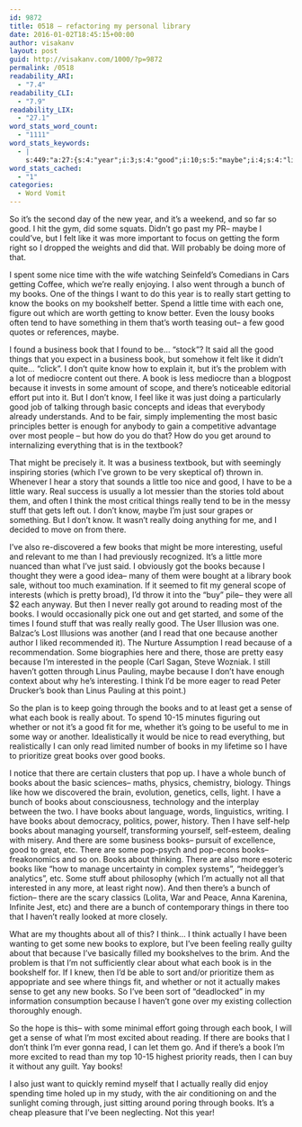 ```yaml
---
id: 9872
title: 0518 – refactoring my personal library
date: 2016-01-02T18:45:15+00:00
author: visakanv
layout: post
guid: http://visakanv.com/1000/?p=9872
permalink: /0518
readability_ARI:
  - "7.4"
readability_CLI:
  - "7.9"
readability_LIX:
  - "27.1"
word_stats_word_count:
  - "1111"
word_stats_keywords:
  - |
    s:449:"a:27:{s:4:"year";i:3;s:4:"good";i:10;s:5:"maybe";i:4;s:4:"like";i:5;s:4:"nice";i:3;s:4:"time";i:3;s:6:"really";i:11;s:5:"bunch";i:5;s:5:"books";i:24;s:6:"things";i:6;s:4:"know";i:6;s:6:"better";i:3;s:6:"little";i:4;s:5:"found";i:3;s:8:"business";i:4;s:4:"book";i:9;s:7:"because";i:8;s:7:"there's";i:3;s:4:"just";i:5;s:5:"basic";i:3;s:5:"think";i:5;s:5:"stuff";i:3;s:4:"read";i:7;s:5:"going";i:3;s:5:"sense";i:3;s:7:"whether";i:3;s:8:"actually";i:4;}";
word_stats_cached:
  - "1"
categories:
  - Word Vomit
---
```

So it&#8217;s the second day of the new year, and it&#8217;s a weekend, and so far so good. I hit the gym, did some squats. Didn&#8217;t go past my PR– maybe I could&#8217;ve, but I felt like it was more important to focus on getting the form right so I dropped the weights and did that. Will probably be doing more of that.

I spent some nice time with the wife watching Seinfeld&#8217;s Comedians in Cars getting Coffee, which we&#8217;re really enjoying. I also went through a bunch of my books. One of the things I want to do this year is to really start getting to know the books on my bookshelf better. Spend a little time with each one, figure out which are worth getting to know better. Even the lousy books often tend to have something in them that&#8217;s worth teasing out– a few good quotes or references, maybe.

I found a business book that I found to be&#8230; &#8220;stock&#8221;? It said all the good things that you expect in a business book, but somehow it felt like it didn&#8217;t quite&#8230; &#8220;click&#8221;. I don&#8217;t quite know how to explain it, but it&#8217;s the problem with a lot of mediocre content out there. A book is less mediocre than a blogpost because it invests in some amount of scope, and there&#8217;s noticeable editorial effort put into it. But I don&#8217;t know, I feel like it was just doing a particularly good job of talking through basic concepts and ideas that everybody already understands. And to be fair, simply implementing the most basic principles better is enough for anybody to gain a competitive advantage over most people – but how do you do that? How do you get around to internalizing everything that is in the textbook?

That might be precisely it. It was a business textbook, but with seemingly inspiring stories (which I&#8217;ve grown to be very skeptical of) thrown in. Whenever I hear a story that sounds a little too nice and good, I have to be a little wary. Real success is usually a lot messier than the stories told about them, and often I think the most critical things really tend to be in the messy stuff that gets left out. I don&#8217;t know, maybe I&#8217;m just sour grapes or something. But I don&#8217;t know. It wasn&#8217;t really doing anything for me, and I decided to move on from there.

I&#8217;ve also re-discovered a few books that might be more interesting, useful and relevant to me than I had previously recognized. It&#8217;s a little more nuanced than what I&#8217;ve just said. I obviously got the books because I thought they were a good idea– many of them were bought at a library book sale, without too much examination. If it seemed to fit my general scope of interests (which is pretty broad), I&#8217;d throw it into the &#8220;buy&#8221; pile– they were all $2 each anyway. But then I never really got around to reading most of the books. I would occasionally pick one out and get started, and some of the times I found stuff that was really really good. The User Illusion was one. Balzac&#8217;s Lost Illusions was another (and I read that one because another author I liked recommended it). The Nurture Assumption I read because of a recommendation. Some biographies here and there, those are pretty easy because I&#8217;m interested in the people (Carl Sagan, Steve Wozniak. I still haven&#8217;t gotten through Linus Pauling, maybe because I don&#8217;t have enough context about why he&#8217;s interesting. I think I&#8217;d be more eager to read Peter Drucker&#8217;s book than Linus Pauling at this point.)

So the plan is to keep going through the books and to at least get a sense of what each book is really about. To spend 10-15 minutes figuring out whether or not it&#8217;s a good fit for me, whether it&#8217;s going to be useful to me in some way or another. Idealistically it would be nice to read everything, but realistically I can only read limited number of books in my lifetime so I have to prioritize great books over good books.

I notice that there are certain clusters that pop up. I have a whole bunch of books about the basic sciences– maths, physics, chemistry, biology. Things like how we discovered the brain, evolution, genetics, cells, light. I have a bunch of books about consciousness, technology and the interplay between the two. I have books about language, words, linguistics, writing. I have books about democracy, politics, power, history. Then I have self-help books about managing yourself, transforming yourself, self-esteem, dealing with misery. And there are some business books– pursuit of excellence, good to great, etc. There are some pop-psych and pop-econs books– freakonomics and so on. Books about thinking. There are also more esoteric books like &#8220;how to manage uncertainty in complex systems&#8221;, &#8220;heidegger&#8217;s analytics&#8221;, etc. Some stuff about philosophy (which I&#8217;m actually not all that interested in any more, at least right now). And then there&#8217;s a bunch of fiction– there are the scary classics (Lolita, War and Peace, Anna Karenina, Infinite Jest, etc) and there are a bunch of contemporary things in there too that I haven&#8217;t really looked at more closely.

What are my thoughts about all of this? I think&#8230; I think actually I have been wanting to get some new books to explore, but I&#8217;ve been feeling really guilty about that because I&#8217;ve basically filled my bookshelves to the brim. And the problem is that I&#8217;m not sufficiently clear about what each book is in the bookshelf for. If I knew, then I&#8217;d be able to sort and/or prioritize them as appopriate and see where things fit, and whether or not it actually makes sense to get any new books. So I&#8217;ve been sort of &#8220;deadlocked&#8221; in my information consumption because I haven&#8217;t gone over my existing collection thoroughly enough.

So the hope is this– with some minimal effort going through each book, I will get a sense of what I&#8217;m most excited about reading. If there are books that I don&#8217;t think I&#8217;m ever gonna read, I can let them go. And if there&#8217;s a book I&#8217;m more excited to read than my top 10-15 highest priority reads, then I can buy it without any guilt. Yay books!

I also just want to quickly remind myself that I actually really did enjoy spending time holed up in my study, with the air conditioning on and the sunlight coming through, just sitting around poring through books. It&#8217;s a cheap pleasure that I&#8217;ve been neglecting. Not this year!